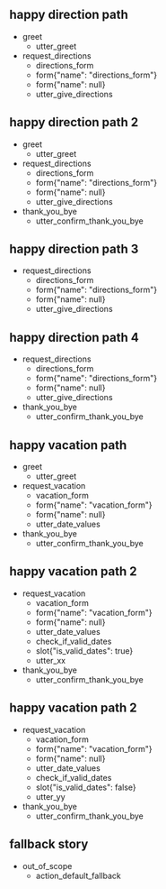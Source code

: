 <!-- With Hello --->

## happy direction path
* greet
    - utter_greet
* request_directions
    - directions_form
    - form{"name": "directions_form"}
    - form{"name": null}
    - utter_give_directions

## happy direction path 2
* greet
    - utter_greet
* request_directions
    - directions_form
    - form{"name": "directions_form"}
    - form{"name": null}
    - utter_give_directions
* thank_you_bye
    - utter_confirm_thank_you_bye

<!-- No Hello --->

## happy direction path 3
* request_directions
    - directions_form
    - form{"name": "directions_form"}
    - form{"name": null}
    - utter_give_directions

## happy direction path 4
* request_directions
    - directions_form
    - form{"name": "directions_form"}
    - form{"name": null}
    - utter_give_directions
* thank_you_bye
    - utter_confirm_thank_you_bye

<!-- With Hello --->
	
## happy vacation path
* greet
    - utter_greet
* request_vacation
    - vacation_form
    - form{"name": "vacation_form"}
    - form{"name": null}
    - utter_date_values
* thank_you_bye
    - utter_confirm_thank_you_bye
	
<!-- No Hello --->

## happy vacation path 2
* request_vacation
    - vacation_form
    - form{"name": "vacation_form"}
    - form{"name": null}
    - utter_date_values
    - check_if_valid_dates
    - slot{"is_valid_dates": true}
    - utter_xx
* thank_you_bye
    - utter_confirm_thank_you_bye


## happy vacation path 2
* request_vacation
    - vacation_form
    - form{"name": "vacation_form"}
    - form{"name": null}
    - utter_date_values
    - check_if_valid_dates
    - slot{"is_valid_dates": false}
    - utter_yy
* thank_you_bye
    - utter_confirm_thank_you_bye







## fallback story
* out_of_scope
    - action_default_fallback 

